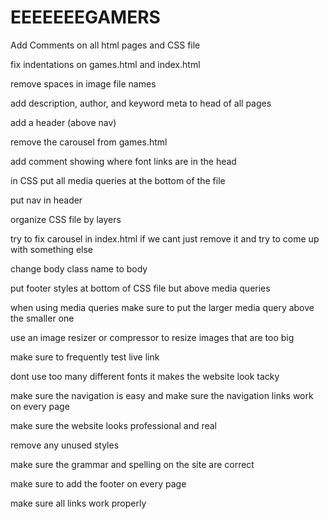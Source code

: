 # EEEEEEEGAMERS

Add Comments on all html pages and CSS file

fix indentations on games.html and index.html

remove spaces in image file names

add description, author, and keyword meta to head of all pages

add a header (above nav)

remove the carousel from games.html

add comment showing where font links are in the head

in CSS put all media queries at the bottom of the file

put nav in header

organize CSS file by layers

try to fix carousel in index.html if we cant just remove it and try to come up with something else

change body class name to body

put footer styles at bottom of CSS file but above media queries

when using media queries make sure to put the larger media query above the smaller one

use an image resizer or compressor to resize images that are too big

make sure to frequently test live link

dont use too many different fonts it makes the website look tacky

make sure the navigation is easy and make sure the navigation links work on every page

make sure the website looks professional and real

remove any unused styles

make sure the grammar and spelling on the site are correct

make sure to add the footer on every page

make sure all links work properly




